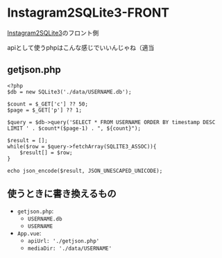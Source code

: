 # Instagram2SQLite3-FRONT

[Instagram2SQLite3](https://github.com/sugtao4423/Instagram2SQLite3)のフロント側

apiとして使うphpはこんな感じでいいんじゃね（適当

## getjson.php
```
<?php
$db = new SQLite3('./data/USERNAME.db');

$count = $_GET['c'] ?? 50;
$page = $_GET['p'] ?? 1;

$query = $db->query('SELECT * FROM USERNAME ORDER BY timestamp DESC LIMIT ' . $count*($page-1) . ", ${count}");

$result = [];
while($row = $query->fetchArray(SQLITE3_ASSOC)){
    $result[] = $row;
}

echo json_encode($result, JSON_UNESCAPED_UNICODE);
```

## 使うときに書き換えるもの
* `getjson.php`:
    - `USERNAME.db`
    - `USERNAME`
* `App.vue`:
    - `apiUrl: './getjson.php'`
    - `mediaDir: './data/USERNAME'`
